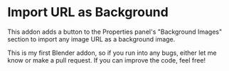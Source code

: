 # Import URL as Background
This addon adds a button to the Properties panel's "Background Images" section to import any image URL as a background image.

This is my first Blender addon, so if you run into any bugs, either let me know or make a pull request. If you can improve the code, feel free!